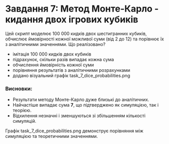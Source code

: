# Завдання 7: Метод Монте-Карло - кидання двох ігрових кубиків

Цей скрипт моделює 100 000 кидків двох шестигранних кубиків, обчислює ймовірності кожної можливої суми (від 2 до 12) та порівнює їх з аналітичними значеннями. 
Що реалізовано?
- імітація 100 000 кидків двох кубиків
- підрахунок, скільки разів випадає кожна сума
- обчислення ймовірність кожної суми
- порівняння результатів з аналітичними розрахунками
- додано візуальний графік task_7_dice_probabilities.png
### Висновки:
- Результати методу Монте-Карло дуже близькі до аналітичних.
- Найчастіше випадає сума **7**, що підтверджено як симуляцією, так і теорією.
- Відхилення незначні і зменшуються зі збільшенням кількості симуляцій.

Графік task_7_dice_probabilities.png демонструє порівняння між симуляцією та теоретичними значеннями.



